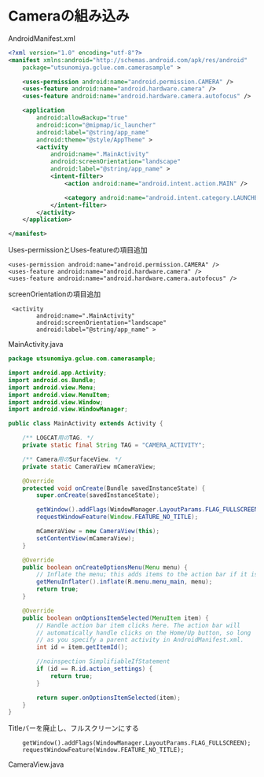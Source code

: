 # Cameraの組み込み

AndroidManifest.xml
```xml
<?xml version="1.0" encoding="utf-8"?>
<manifest xmlns:android="http://schemas.android.com/apk/res/android"
    package="utsunomiya.gclue.com.camerasample" >

    <uses-permission android:name="android.permission.CAMERA" />
    <uses-feature android:name="android.hardware.camera" />
    <uses-feature android:name="android.hardware.camera.autofocus" />

    <application
        android:allowBackup="true"
        android:icon="@mipmap/ic_launcher"
        android:label="@string/app_name"
        android:theme="@style/AppTheme" >
        <activity
            android:name=".MainActivity"
            android:screenOrientation="landscape"
            android:label="@string/app_name" >
            <intent-filter>
                <action android:name="android.intent.action.MAIN" />

                <category android:name="android.intent.category.LAUNCHER" />
            </intent-filter>
        </activity>
    </application>

</manifest>

```

Uses-permissionとUses-featureの項目追加

    <uses-permission android:name="android.permission.CAMERA" />
    <uses-feature android:name="android.hardware.camera" />
    <uses-feature android:name="android.hardware.camera.autofocus" />
    
screenOrientationの項目追加

     <activity
            android:name=".MainActivity"
            android:screenOrientation="landscape"
            android:label="@string/app_name" >


MainActivity.java
```java
package utsunomiya.gclue.com.camerasample;

import android.app.Activity;
import android.os.Bundle;
import android.view.Menu;
import android.view.MenuItem;
import android.view.Window;
import android.view.WindowManager;

public class MainActivity extends Activity {

    /** LOGCAT用のTAG. */
    private static final String TAG = "CAMERA_ACTIVITY";

    /** Camera用のSurfaceView. */
    private static CameraView mCameraView;

    @Override
    protected void onCreate(Bundle savedInstanceState) {
        super.onCreate(savedInstanceState);

        getWindow().addFlags(WindowManager.LayoutParams.FLAG_FULLSCREEN);
        requestWindowFeature(Window.FEATURE_NO_TITLE);

        mCameraView = new CameraView(this);
        setContentView(mCameraView);
    }

    @Override
    public boolean onCreateOptionsMenu(Menu menu) {
        // Inflate the menu; this adds items to the action bar if it is present.
        getMenuInflater().inflate(R.menu.menu_main, menu);
        return true;
    }

    @Override
    public boolean onOptionsItemSelected(MenuItem item) {
        // Handle action bar item clicks here. The action bar will
        // automatically handle clicks on the Home/Up button, so long
        // as you specify a parent activity in AndroidManifest.xml.
        int id = item.getItemId();

        //noinspection SimplifiableIfStatement
        if (id == R.id.action_settings) {
            return true;
        }

        return super.onOptionsItemSelected(item);
    }
}

```


Titleバーを廃止し、フルスクリーンにする

        getWindow().addFlags(WindowManager.LayoutParams.FLAG_FULLSCREEN);
        requestWindowFeature(Window.FEATURE_NO_TITLE);


CameraView.java
```java

```